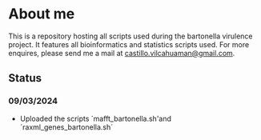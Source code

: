 # About me
This is a repository hosting all scripts used during the bartonella virulence project. It features all bioinformatics and statistics scripts used. For more enquires, please send me a mail at castillo.vilcahuaman@gmail.com.

## Status
### 09/03/2024
- Uploaded the scripts ´mafft_bartonella.sh'and ´raxml_genes_bartonella.sh´
